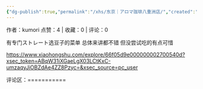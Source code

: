 ```yaml
---
{"dg-publish":true,"permalink":"/xhs/东京｜アロマ珈琲八重洲店/","created":"2025-03-17T23:02:20.932+08:00","updated":"2025-03-17T23:02:20.933+08:00"}
---
```


作者：kumori
点赞：4   |   收藏：0   |   评论：0

有专门ストレート选豆子的菜单 总体来讲都不错 但没尝试吃的有点可惜

https://www.xiaohongshu.com/explore/66f05d9e000000002700540d?xsec_token=ABqW31iXGaeLgX03LCtKxC-umzaqyJiOBZdAe4ZZ8Pzyc=&xsec_source=pc_user

评论区：===========

